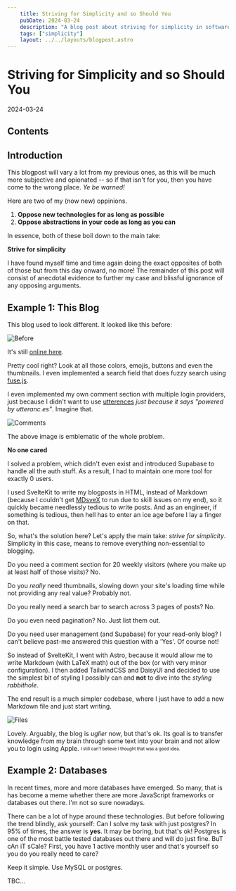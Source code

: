 ```yaml
---
    title: Striving for Simplicity and so Should You
    pubDate: 2024-03-24
    description: "A blog post about striving for simplicity in software development and how it can help you in the long run."
    tags: ["simplicity"] 
    layout: ../../layouts/blogpost.astro
---
```


# Striving for Simplicity and so Should You

2024-03-24

## Contents

## Introduction

This blogpost will vary a lot from my previous ones, as this will be much more subjective and opionated -- so if that isn't for you, then you have come to the wrong place. _Ye be warned!_

Here are two of my (now new) oppinions.

1. **Oppose new technologies for as long as possible**
2. **Oppose abstractions in your code as long as you can**

In essence, both of these boil down to the main take:

**Strive for simplicity**

I have found myself time and time again doing the exact opposites of both of those but from this day onward, no more! The remainder of this post will consist of anecdotal evidence to further my case and blissful ignorance of any opposing arguments.

## Example 1: This Blog

This blog used to look different. It looked like this before:

![Before](/posts/striving-for-simplicity/before.webp)

It's still [online here](https://jitx-pk3im24tq-artur-galstyan.vercel.app/).

Pretty cool right? Look at all those colors, emojis, buttons and even the thumbnails. I even implemented a search field that does fuzzy search using [fuse.js](https://www.fusejs.io/).

I even implemented my own comment section with multiple login providers, just because I didn't want to use [utterences](https://github.com/utterance/utterances) _just because it says "powered by utteranc.es"_. Imagine that.

![Comments](/posts/striving-for-simplicity/comments.webp)

The above image is emblematic of the whole problem.

**No one cared**

I solved a problem, which didn't even exist and introduced Supabase to handle all the auth stuff. As a result, I had to maintain one more tool for exactly 0 users.

I used SvelteKit to write my blogposts in HTML, instead of Markdown (because I couldn't get [MDsveX](https://github.com/pngwn/MDsveX) to run due to skill issues on my end), so it quickly became needlessly tedious to write posts. And as an engineer, if something is tedious, then hell has to enter an ice age before I lay a finger on that.

So, what's the solution here? Let's apply the main take: _strive for simplicity_. Simplicity in this case, means to remove everything non-essential to blogging.

Do you need a comment section for 20 weekly visitors (where you make up at least half of those visits)? No.

Do you _really_ need thumbnails, slowing down your site's loading time while not providing any real value? Probably not.

Do you really need a search bar to search across 3 pages of posts? No.

Do you even need pagination? No. Just list them out.

Do you need user management (and Supabase) for your read-only blog? I can't believe past-me answered this question with a 'Yes'. Of course not!

So instead of SvelteKit, I went with Astro, because it would allow me to write Markdown (with LaTeX math) out of the box (or with very minor configuration). I then added TailwindCSS and DaisyUI and decided to use the simplest bit of styling I possibly can and **not** to dive into the _styling rabbithole_.

The end result is a much simpler codebase, where I just have to add a new Markdown file and just start writing.

![Files](/posts/striving-for-simplicity/files.webp)

Lovely. Arguably, the blog is _uglier_ now, but that's ok. Its goal is to transfer knowledge from my brain through some text into your brain and not allow you to login using Apple. <sub><sup>I still can't believe I thought that was a good idea.</sup></sub>

## Example 2: Databases

In recent times, more and more databases have emerged. So many, that is has become a meme whether there are more JavaScript frameworks or databases out there. I'm not so sure nowadays.

There can be a lot of hype around these technologies. But before following the trend blindly, ask yourself: Can I solve my task with just postgres? In 95% of times, the answer is **yes**. It may be boring, but that's ok! Postgres is one of the most battle tested databases out there and will do just fine. BuT cAn iT sCale? First, you have 1 active monthly user and that's yourself so you do you really need to care?

Keep it simple. Use MySQL or postgres.

TBC...
